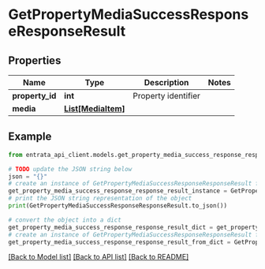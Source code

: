 # GetPropertyMediaSuccessResponseResponseResult


## Properties

Name | Type | Description | Notes
------------ | ------------- | ------------- | -------------
**property_id** | **int** | Property identifier | 
**media** | [**List[MediaItem]**](MediaItem.md) |  | 

## Example

```python
from entrata_api_client.models.get_property_media_success_response_response_result import GetPropertyMediaSuccessResponseResponseResult

# TODO update the JSON string below
json = "{}"
# create an instance of GetPropertyMediaSuccessResponseResponseResult from a JSON string
get_property_media_success_response_response_result_instance = GetPropertyMediaSuccessResponseResponseResult.from_json(json)
# print the JSON string representation of the object
print(GetPropertyMediaSuccessResponseResponseResult.to_json())

# convert the object into a dict
get_property_media_success_response_response_result_dict = get_property_media_success_response_response_result_instance.to_dict()
# create an instance of GetPropertyMediaSuccessResponseResponseResult from a dict
get_property_media_success_response_response_result_from_dict = GetPropertyMediaSuccessResponseResponseResult.from_dict(get_property_media_success_response_response_result_dict)
```
[[Back to Model list]](../README.md#documentation-for-models) [[Back to API list]](../README.md#documentation-for-api-endpoints) [[Back to README]](../README.md)


